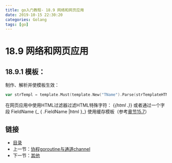 ```yaml
---
title: go入门教程- 18.9 网络和网页应用   
date: 2019-10-15 22:30:20   
categories: Golang   
tags: [go]
---
```

# 18.9 网络和网页应用
## 18.9.1 模板：
制作、解析并使模板生效：
```go        
var strTempl = template.Must(template.New("TName").Parse(strTemplateHTML))
```

在网页应用中使用HTML过滤器过滤HTML特殊字符：
{_{html .}_} 或者通过一个字段 FieldName {_ { .FieldName |html }_}
使用缓存模板（参考[章节15.7](file://15.7.md)） 

## 链接

- [目录](https://blog.zshipu.com/go%E5%85%A5%E9%97%A8%E6%95%99%E7%A8%8B/index.html)
- 上一节：[协程goroutine与通道channel](file://18.8.md)
- 下一节：[其他](file://18.10.md)